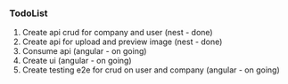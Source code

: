 ### TodoList
1. Create api crud for company and user (nest - done)
2. Create api for upload and preview image (nest - done)
3. Consume api (angular - on going)
4. Create ui (angular - on going)
5. Create testing e2e for crud on user and company (angular - on going)
